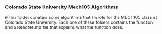 ### Colorado State University Mech105 Algorithms
#This folder conatain some algorithms that I wrote for the MECH105 class at Colorado State University. Each one of these folders contains the function and a ReadMe.md file that explains what the function does. 
